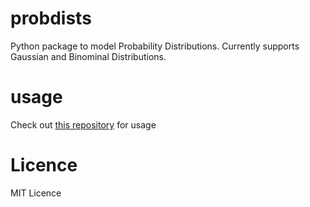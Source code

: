 # probdists

Python package to model Probability Distributions.
Currently supports Gaussian and Binominal Distributions.

# usage
Check out [this repository](https://github.com/hot9cups/probdists) for usage

# Licence

MIT Licence
